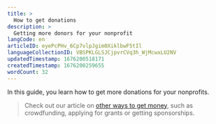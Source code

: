 ```yaml
---
title: >
  How to get donations
description: >
  Getting more donors for your nonprofit
langCode: en
articleID: eyePcPHv_6Cp7vlpJgim0XiklbwF5tIl
languageCollectionID: VBSPKLGLSJCjpvrCVq3h_WjMcwxLU2NV
updatedTimestamp: 1676200518171
createdTimestamp: 1676200259655
wordCount: 32
---
```


In this guide, you learn how to get more donations for your nonprofits.

> Check out our article on [other ways to get money](/organising/fundraising), such as crowdfunding, applying for grants or getting sponsorships.